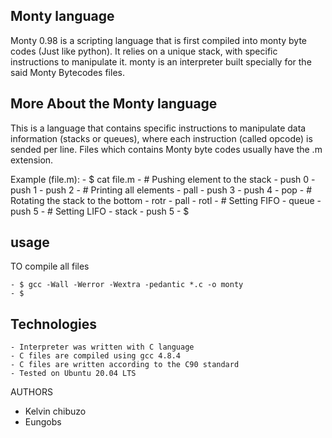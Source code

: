 ## Monty language

Monty 0.98 is a scripting language that is first compiled into monty byte codes (Just like python). It relies on a unique stack, with specific instructions to manipulate it. monty is an interpreter built specially for the said Monty Bytecodes files.

## More About the Monty language

This is a language that contains specific instructions to manipulate data information (stacks or queues), where each instruction (called opcode) is sended per line. Files which contains Monty byte codes usually have the .m extension.

Example (file.m):
    - $ cat file.m
    - # Pushing element to the stack
    - push 0
    - push 1
    - push 2
    - # Printing all elements
    - pall
    - push 3
    - push 4
    - pop
    - # Rotating the stack to the bottom
    - rotr
    - pall
    - rotl
    - # Setting FIFO
    - queue
    - push 5
    - # Setting LIFO
    - stack
    - push 5
    - $

## usage 

TO compile all files 
	
    - $ gcc -Wall -Werror -Wextra -pedantic *.c -o monty
    - $

## Technologies

    - Interpreter was written with C language
    - C files are compiled using gcc 4.8.4
    - C files are written according to the C90 standard
    - Tested on Ubuntu 20.04 LTS

AUTHORS
- Kelvin chibuzo
- Eungobs
